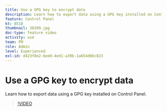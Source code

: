 ```yaml
---
title: Use a GPG key to encrypt data
description: Learn how to export data using a GPG key installed on Control Panel.
feature: Control Panel
kt: 8518
thumbnail: 36399.jpg
doc-type: feature video
activity: use
team: PM
role: Admin
level: Experienced
exl-id: d423f8e2-6ee0-4ed1-a39b-1a654d6bc023
---
```

# Use a GPG key to encrypt data 

Learn how to export data using a GPG key installed on Control Panel.

>[!VIDEO](https://video.tv.adobe.com/v/36399?quality=12)

